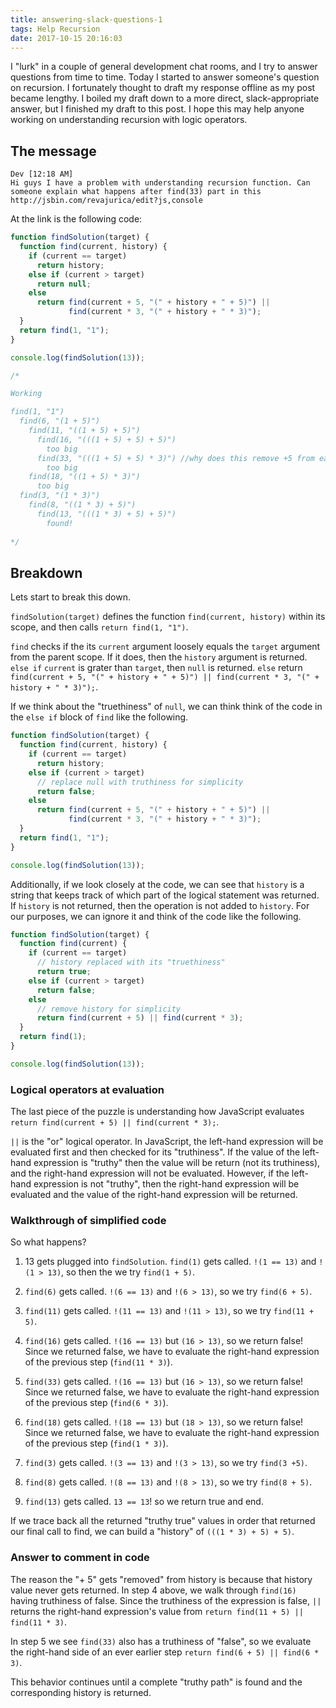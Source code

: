 ```yaml
---
title: answering-slack-questions-1
tags: Help Recursion
date: 2017-10-15 20:16:03
---
```


I "lurk" in a couple of general development chat rooms, and I try to answer questions from time to time. Today I started to answer someone's question on recursion. I fortunately thought to draft my response offline as my post became lengthy. I boiled my draft down to a more direct, slack-appropriate answer, but I finished my draft to this post. I hope this may help anyone working on understanding recursion with logic operators.

## The message

```
Dev [12:18 AM] 
Hi guys I have a problem with understanding recursion function. Can someone explain what happens after find(33) part in this http://jsbin.com/revajurica/edit?js,console
```

At the link is the following code:

```javascript
function findSolution(target) {
  function find(current, history) {
    if (current == target)
      return history;
    else if (current > target)
      return null;
    else
      return find(current + 5, "(" + history + " + 5)") ||
             find(current * 3, "(" + history + " * 3)");
  }
  return find(1, "1");
}

console.log(findSolution(13));

/*

Working 

find(1, "1")
  find(6, "(1 + 5)")
    find(11, "((1 + 5) + 5)")
      find(16, "(((1 + 5) + 5) + 5)")
        too big
      find(33, "(((1 + 5) + 5) * 3)") //why does this remove +5 from earlier and not *3 it just called
        too big 
    find(18, "((1 + 5) * 3)")
      too big
  find(3, "(1 * 3)")
    find(8, "((1 * 3) + 5)")
      find(13, "(((1 * 3) + 5) + 5)")
        found!
        
*/
```

## Breakdown

Lets start to break this down.

`findSolution(target)` defines the function `find(current, history)` within its scope, and then calls `return find(1, "1")`.

`find` checks if the its `current` argument loosely equals the `target` argument from the parent scope. If it does, then the `history` argument is returned. `else if` `current` is grater than `target`, then `null` is returned. `else` return `find(current + 5, "(" + history + " + 5)") || find(current * 3, "(" + history + " * 3)");`. 

If we think about the "truethiness" of `null`, we can think think of the code in the `else if` block of `find` like the following.

```javascript
function findSolution(target) {
  function find(current, history) {
    if (current == target)
      return history;
    else if (current > target)
      // replace null with truthiness for simplicity
      return false;
    else
      return find(current + 5, "(" + history + " + 5)") ||
             find(current * 3, "(" + history + " * 3)");
  }
  return find(1, "1");
}

console.log(findSolution(13));
```

Additionally, if we look closely at the code, we can see that `history` is a string that keeps track of which part of the logical statement was returned. If `history` is not returned, then the operation is not added to `history`. For our purposes, we can ignore it and think of the code like the following.

```javascript
function findSolution(target) {
  function find(current) {
    if (current == target)
      // history replaced with its "truethiness"
      return true;
    else if (current > target)
      return false;
    else
      // remove history for simplicity
      return find(current + 5) || find(current * 3);
  }
  return find(1);
}

console.log(findSolution(13));
```

### Logical operators at evaluation

The last piece of the puzzle is understanding how JavaScript evaluates `return find(current + 5) || find(current * 3);`.

`||` is the "or" logical operator. In JavaScript, the left-hand expression will be evaluated first and then checked for its "truthiness". If the value of the left-hand expression is "truthy" then the value will be return (not its truthiness), and the right-hand expression will not be evaluated. However, if the left-hand expression is not "truthy", then the right-hand expression will be evaluated and the value of the right-hand expression will be returned.


### Walkthrough of simplified code

So what happens? 

1. 13 gets plugged into `findSolution`. `find(1)` gets called. `!(1 == 13)` and `!(1 > 13)`, so then the we try `find(1 + 5)`.

2. `find(6)` gets called. `!(6 == 13)` and `!(6 > 13)`, so we try `find(6 + 5)`.

3. `find(11)` gets called. `!(11 == 13)` and `!(11 > 13)`, so we try `find(11 + 5)`.

4. `find(16)` gets called. `!(16 == 13)` but `(16 > 13)`, so we return false! Since we returned false, we have to evaluate the right-hand expression of the previous step (`find(11 * 3)`).

5. `find(33)` gets called. `!(16 == 13)` but `(16 > 13)`, so we return false! Since we returned false, we have to evaluate the right-hand expression of the previous step (`find(6 * 3)`).

6. `find(18)` gets called. `!(18 == 13)` but `(18 > 13)`, so we return false! Since we returned false, we have to evaluate the right-hand expression of the previous step (`find(1 * 3)`).

7. `find(3)` gets called. `!(3 == 13)` and `!(3 > 13)`, so we try `find(3 +5)`.

8. `find(8)` gets called. `!(8 == 13)` and `!(8 > 13)`, so we try `find(8 + 5)`.

9. `find(13)` gets called. `13 == 13`! so we return true and end. 

If we trace back all the returned "truthy true" values in order that returned our final call to find, we can build a "history" of `(((1 * 3) + 5) + 5)`.

### Answer to comment in code

The reason the "+ 5" gets "removed" from history is because that history value never gets returned. In step 4 above, we walk through `find(16)` having truthiness of false. Since the truthiness of the expression is false, `||` returns the right-hand expression's value from `return find(11 + 5) || find(11 * 3)`.

In step 5 we see `find(33)` also has a truthiness of "false", so we evaluate the right-hand side of an ever earlier step `return find(6 + 5) || find(6 * 3)`.

This behavior continues until a complete "truthy path" is found and the corresponding history is returned. 
